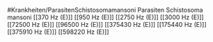 #Krankheiten/ParasitenSchistosomamansoni
Parasiten Schistosoma mansoni
[[370 Hz (E)]]
[[950 Hz (E)]]
[[2750 Hz (E)]]
[[3000 Hz (E)]]
[[72500 Hz (E)]]
[[96500 Hz (E)]]
[[375430 Hz (E)]]
[[175440 Hz (E)]]
[[375910 Hz (E)]]
[[598220 Hz (E)]]